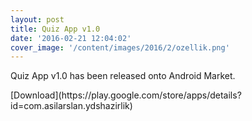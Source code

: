 ```yaml
---
layout: post
title: Quiz App v1.0
date: '2016-02-21 12:04:02'
cover_image: '/content/images/2016/2/ozellik.png'
---
```


<p>Quiz App v1.0 has been released onto Android Market. </p>
[Download](https://play.google.com/store/apps/details?id=com.asilarslan.ydshazirlik)
